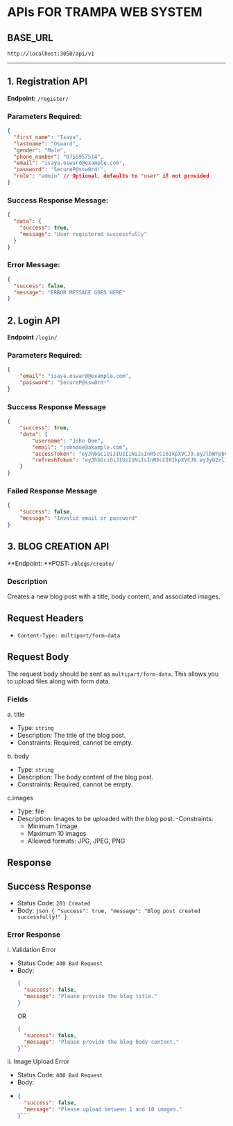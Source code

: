 # APIs FOR TRAMPA WEB SYSTEM

## BASE_URL
`http://localhost:3050/api/v1`

---

## 1. Registration API

**Endpoint:** `/register/`

### **Parameters Required:**

```json
{
  "first_name": "Isaya",
  "lastname": "Osward",
  "gender": "Male",
  "phone_number": "0755957514",
  "email": "isaya.osward@example.com",
  "password": "SecureP@ssw0rd!",
  "role": "admin" // Optional, defaults to "user" if not provided
}

```
### Success Response Message:
```json
{
  "data": {
    "success": true,
    "message": "User registered successfully"
  }
}
```

### Error Message:
```json
{
  "success": false,
  "message": "ERROR MESSAGE GOES HERE"
}
```

## 2. Login API
**Endpoint** `/login/`
### **Parameters Required:**
```json
{
	"email": "isaya.osward@example.com",
 	"password": "SecureP@ssw0rd!"
}
```

### **Success Response Message**
```json
{
    "success": true,
    "data": {
        "username": "John Doe",
        "email": "johndoe@axample.com",
        "accessToken": "eyJhbGciOiJIUzI1NiIsInR5cCI6IkpXVCJ9.eyJlbWFpbCI6ImpvaG5kb2VAYXhhbXBsZS5jb20iLCJyb2xlIjoidXNlciIsImlhdCI6MTcyNDI2MTIxMSwiZXhwIjoxNzI0MjYyMTExfQ.LUgp5Gp3DUsa9PkE5UOnjgE7RMDUBzCYqgsnrjU3iaE",
        "refreshToken": "eyJhbGciOiJIUzI1NiIsInR5cCI6IkpXVCJ9.eyJyb2xlIjoidXNlciIsImlhdCI6MTcyNDI2MTIxMSwiZXhwIjoxNzI0MzQ3NjExfQ.eAp9j1-Ashw-GWXxmd5TVYbZOaAu-mV3P2zfYFmVfN8"
    }
}
```

### **Failed Response Message**
```json
{
    "success": false,
    "message": "Invalid email or password"
}
```


## 3. BLOG CREATION API

**Endpoint: **POST:  `/blogs/create/`

### Description
Creates a new blog post with a title, body content, and associated images.

## Request Headers
- ```Content-Type: multipart/form-data```


## Request Body
The request body should be sent as `multipart/form-data`. This allows you to upload files along with form data.

### Fields

a. title
   - Type: `string`
   - Description: The title of the blog post.
   - Constraints: Required, cannot be empty.

b. body
   - Type: `string`
   - Description: The body content of the blog post.
   - Constraints: Required, cannot be empty.

c.images
   - Type: file
   - Description: Images to be uploaded with the blog post.
   -Constraints: 
     - Minimum 1 image
     - Maximum 10 images
     - Allowed formats: JPG, JPEG, PNG


## Response

## Success Response

- Status Code: `201 Created`
- Body: ```json
  {
    "success": true,
    "message": "Blog post created successfully!"
  }```

### Error Response

i. Validation Error

   - Status Code: `400 Bad Request`
   - Body:
     ```json
     {
       "success": false,
       "message": "Please provide the blog title."
     }
     ```
     OR
     ```json
     {
       "success": false,
       "message": "Please provide the blog body content."
     }```

ii. Image Upload Error
   - Status Code: `400 Bad Request`
   - Body:
   - ```json
     {
       "success": false,
       "message": "Please upload between 1 and 10 images."
     }```
